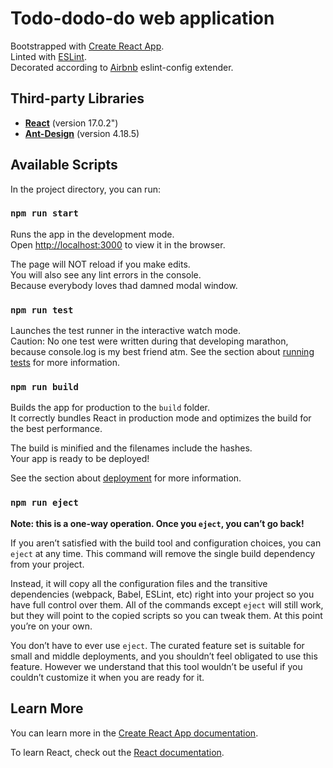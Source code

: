 # Todo-dodo-do web application

Bootstrapped with [Create React App](https://github.com/facebook/create-react-app).\
Linted with [ESLint](https://eslint.org/).\
Decorated according to [Airbnb](https://github.com/airbnb/javascript) eslint-config extender.

## Third-party Libraries
- [**React**](https://reactjs.org/) (version 17.0.2")
- [**Ant-Design**](https://ant.design/) (version 4.18.5)

## Available Scripts

In the project directory, you can run:

### `npm run start`

Runs the app in the development mode.\
Open [http://localhost:3000](http://localhost:3000) to view it in the browser.

The page will NOT reload if you make edits. \
You will also see any lint errors in the console. \
Because everybody loves thad damned modal window.

### `npm run test`

Launches the test runner in the interactive watch mode.\
Caution: No one test were written during that developing marathon, because console.log is my best friend atm.
See the section about [running tests](https://facebook.github.io/create-react-app/docs/running-tests) for more information.

### `npm run build`

Builds the app for production to the `build` folder.\
It correctly bundles React in production mode and optimizes the build for the best performance.

The build is minified and the filenames include the hashes.\
Your app is ready to be deployed!

See the section about [deployment](https://facebook.github.io/create-react-app/docs/deployment) for more information.

### `npm run eject`

**Note: this is a one-way operation. Once you `eject`, you can’t go back!**

If you aren’t satisfied with the build tool and configuration choices, you can `eject` at any time. This command will remove the single build dependency from your project.

Instead, it will copy all the configuration files and the transitive dependencies (webpack, Babel, ESLint, etc) right into your project so you have full control over them. All of the commands except `eject` will still work, but they will point to the copied scripts so you can tweak them. At this point you’re on your own.

You don’t have to ever use `eject`. The curated feature set is suitable for small and middle deployments, and you shouldn’t feel obligated to use this feature. However we understand that this tool wouldn’t be useful if you couldn’t customize it when you are ready for it.

## Learn More

You can learn more in the [Create React App documentation](https://facebook.github.io/create-react-app/docs/getting-started).

To learn React, check out the [React documentation](https://reactjs.org/).
